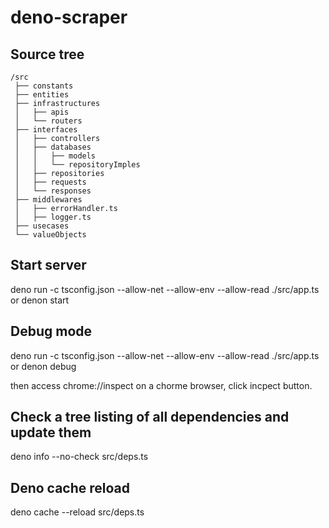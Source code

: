 # deno-scraper
## Source tree
```
/src
 ├── constants
 ├── entities
 ├── infrastructures
 │   ├── apis
 │   └── routers
 ├── interfaces
 │   ├── controllers
 │   ├── databases
 │   │   ├── models
 │   │   └── repositoryImples
 │   ├── repositories
 │   ├── requests
 │   └── responses
 ├── middlewares
 │   ├── errorHandler.ts
 │   ├── logger.ts
 ├── usecases
 └── valueObjects
```

## Start server
deno run -c tsconfig.json --allow-net --allow-env --allow-read ./src/app.ts
or
denon start

## Debug mode
deno run -c tsconfig.json --allow-net --allow-env --allow-read ./src/app.ts
or
denon debug

then access chrome://inspect on a chorme browser, click incpect button.

## Check a tree listing of all dependencies and update them
deno info --no-check src/deps.ts

## Deno cache reload
deno cache --reload src/deps.ts